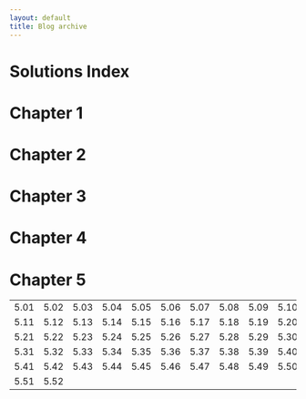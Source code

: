 ```yaml
---
layout: default
title: Blog archive
---
```

		
<div class="page-content wc-container">
  <h1>Solutions Index</h1>
  <h1>Chapter 1</h1>
  <h1>Chapter 2</h1>
  <h1>Chapter 3</h1>
  <h1>Chapter 4</h1>
  <h1>Chapter 5</h1>
  <table>
  <tbody>
  <tr>
  <td>5.01</td>
  <td>5.02</td>
  <td>5.03</td>
  <td>5.04</td>
  <td>5.05</td>
  <td>5.06</td>
  <td>5.07</td>
  <td>5.08</td>
  <td>5.09</td>
  <td>5.10</td>
  </tr>
  <tr>
  <td>5.11</td>
  <td>5.12</td>
  <td>5.13</td>
  <td>5.14</td>
  <td>5.15</td>
  <td>5.16</td>
  <td>5.17</td>
  <td>5.18</td>
  <td>5.19</td>
  <td>5.20</td>
  </tr>
  <tr>
  <td>5.21</td>
  <td>5.22</td>
  <td>5.23</td>
  <td>5.24</td>
  <td>5.25</td>
  <td>5.26</td>
  <td>5.27</td>
  <td>5.28</td>
  <td>5.29</td>
  <td>5.30</td>
  </tr>
  <tr>
  <td>5.31</td>
  <td>5.32</td>
  <td>5.33</td>
  <td>5.34</td>
  <td>5.35</td>
  <td>5.36</td>
  <td>5.37</td>
  <td>5.38</td>
  <td>5.39</td>
  <td>5.40</td>
  </tr>
  <tr>
  <td>5.41</td>
  <td>5.42</td>
  <td>5.43</td>
  <td>5.44</td>
  <td>5.45</td>
  <td>5.46</td>
  <td>5.47</td>
  <td>5.48</td>
  <td>5.49</td>
  <td>5.50</td>
  </tr>
  <tr>
  <td>5.51</td>
  <td>5.52</td>
  <td></td>
  <td></td>
  <td></td>
  <td></td>
  <td></td>
  <td></td>
  <td></td>
  <td></td>
  </tr>
  </tbody>
  </table>
</div>
